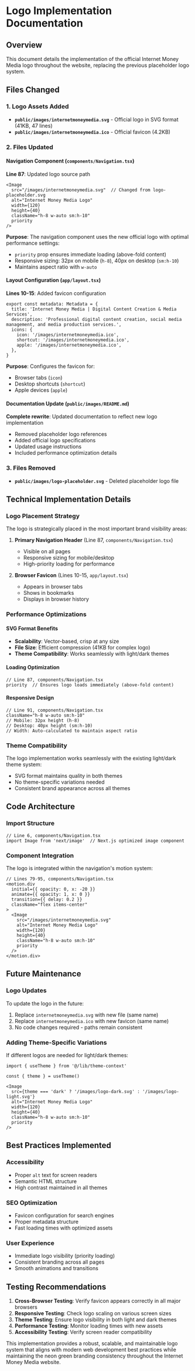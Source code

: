 # Logo Implementation Documentation

## Overview
This document details the implementation of the official Internet Money Media logo throughout the website, replacing the previous placeholder logo system.

## Files Changed

### 1. Logo Assets Added
- **`public/images/internetmoneymedia.svg`** - Official logo in SVG format (41KB, 47 lines)
- **`public/images/internetmoneymedia.ico`** - Official favicon (4.2KB)

### 2. Files Updated

#### Navigation Component (`components/Navigation.tsx`)
**Line 87**: Updated logo source path
```tsx
<Image
  src="/images/internetmoneymedia.svg"  // Changed from logo-placeholder.svg
  alt="Internet Money Media Logo"
  width={120}
  height={40}
  className="h-8 w-auto sm:h-10"
  priority
/>
```

**Purpose**: The navigation component uses the new official logo with optimal performance settings:
- `priority` prop ensures immediate loading (above-fold content)
- Responsive sizing: 32px on mobile (`h-8`), 40px on desktop (`sm:h-10`)
- Maintains aspect ratio with `w-auto`

#### Layout Configuration (`app/layout.tsx`)
**Lines 10-15**: Added favicon configuration
```tsx
export const metadata: Metadata = {
  title: 'Internet Money Media | Digital Content Creation & Media Services',
  description: 'Professional digital content creation, social media management, and media production services.',
  icons: {
    icon: '/images/internetmoneymedia.ico',
    shortcut: '/images/internetmoneymedia.ico',
    apple: '/images/internetmoneymedia.ico',
  },
}
```

**Purpose**: Configures the favicon for:
- Browser tabs (`icon`)
- Desktop shortcuts (`shortcut`) 
- Apple devices (`apple`)

#### Documentation Update (`public/images/README.md`)
**Complete rewrite**: Updated documentation to reflect new logo implementation
- Removed placeholder logo references
- Added official logo specifications
- Updated usage instructions
- Included performance optimization details

### 3. Files Removed
- **`public/images/logo-placeholder.svg`** - Deleted placeholder logo file

## Technical Implementation Details

### Logo Placement Strategy
The logo is strategically placed in the most important brand visibility areas:

1. **Primary Navigation Header** (Line 87, `components/Navigation.tsx`)
   - Visible on all pages
   - Responsive sizing for mobile/desktop
   - High-priority loading for performance

2. **Browser Favicon** (Lines 10-15, `app/layout.tsx`)
   - Appears in browser tabs
   - Shows in bookmarks
   - Displays in browser history

### Performance Optimizations

#### SVG Format Benefits
- **Scalability**: Vector-based, crisp at any size
- **File Size**: Efficient compression (41KB for complex logo)
- **Theme Compatibility**: Works seamlessly with light/dark themes

#### Loading Optimization
```tsx
// Line 87, components/Navigation.tsx
priority  // Ensures logo loads immediately (above-fold content)
```

#### Responsive Design
```tsx
// Line 91, components/Navigation.tsx
className="h-8 w-auto sm:h-10"
// Mobile: 32px height (h-8)
// Desktop: 40px height (sm:h-10)
// Width: Auto-calculated to maintain aspect ratio
```

### Theme Compatibility
The logo implementation works seamlessly with the existing light/dark theme system:
- SVG format maintains quality in both themes
- No theme-specific variations needed
- Consistent brand appearance across all themes

## Code Architecture

### Import Structure
```tsx
// Line 6, components/Navigation.tsx
import Image from 'next/image'  // Next.js optimized image component
```

### Component Integration
The logo is integrated within the navigation's motion system:
```tsx
// Lines 79-95, components/Navigation.tsx
<motion.div
  initial={{ opacity: 0, x: -20 }}
  animate={{ opacity: 1, x: 0 }}
  transition={{ delay: 0.2 }}
  className="flex items-center"
>
  <Image
    src="/images/internetmoneymedia.svg"
    alt="Internet Money Media Logo"
    width={120}
    height={40}
    className="h-8 w-auto sm:h-10"
    priority
  />
</motion.div>
```

## Future Maintenance

### Logo Updates
To update the logo in the future:
1. Replace `internetmoneymedia.svg` with new file (same name)
2. Replace `internetmoneymedia.ico` with new favicon (same name)
3. No code changes required - paths remain consistent

### Adding Theme-Specific Variations
If different logos are needed for light/dark themes:
```tsx
import { useTheme } from '@/lib/theme-context'

const { theme } = useTheme()

<Image
  src={theme === 'dark' ? '/images/logo-dark.svg' : '/images/logo-light.svg'}
  alt="Internet Money Media Logo"
  width={120}
  height={40}
  className="h-8 w-auto sm:h-10"
  priority
/>
```

## Best Practices Implemented

### Accessibility
- Proper `alt` text for screen readers
- Semantic HTML structure
- High contrast maintained in all themes

### SEO Optimization
- Favicon configuration for search engines
- Proper metadata structure
- Fast loading times with optimized assets

### User Experience
- Immediate logo visibility (priority loading)
- Consistent branding across all pages
- Smooth animations and transitions

## Testing Recommendations

1. **Cross-Browser Testing**: Verify favicon appears correctly in all major browsers
2. **Responsive Testing**: Check logo scaling on various screen sizes
3. **Theme Testing**: Ensure logo visibility in both light and dark themes
4. **Performance Testing**: Monitor loading times with new assets
5. **Accessibility Testing**: Verify screen reader compatibility

This implementation provides a robust, scalable, and maintainable logo system that aligns with modern web development best practices while maintaining the neon green branding consistency throughout the Internet Money Media website. 